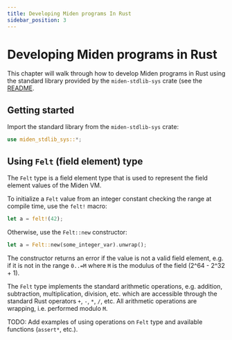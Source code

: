 ```yaml
---
title: Developing Miden programs In Rust
sidebar_position: 3
---
```


# Developing Miden programs in Rust

This chapter will walk through how to develop Miden programs in Rust using the standard library
provided by the `miden-stdlib-sys` crate (see the
[README](https://github.com/0xPolygonMiden/compiler/blob/main/sdk/stdlib-sys/README.md).

## Getting started

Import the standard library from the `miden-stdlib-sys` crate:

```rust
use miden_stdlib_sys::*;
```

## Using `Felt` (field element) type

The `Felt` type is a field element type that is used to represent the field element values of the
Miden VM.

To initialize a `Felt` value from an integer constant checking the range at compile time, use the
`felt!` macro:

```rust
let a = felt!(42);
```

Otherwise, use the `Felt::new` constructor:

```rust
let a = Felt::new(some_integer_var).unwrap();
```

The constructor returns an error if the value is not a valid field element, e.g. if it is not in the
range `0..=M` where `M` is the modulus of the field (2^64 - 2^32 + 1).

The `Felt` type implements the standard arithmetic operations, e.g. addition, subtraction,
multiplication, division, etc. which are accessible through the standard Rust operators `+`, `-`,
`*`, `/`, etc. All arithmetic operations are wrapping, i.e. performed modulo `M`.

TODO: Add examples of using operations on `Felt` type and available functions (`assert*`, etc.).
